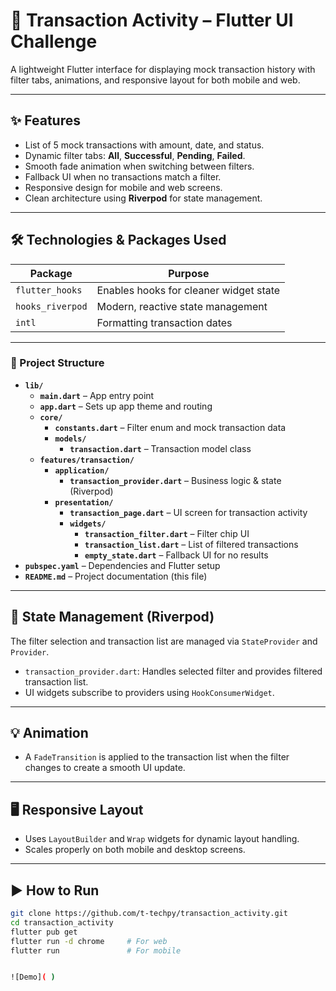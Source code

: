 # 📱 Transaction Activity – Flutter UI Challenge

A lightweight Flutter interface for displaying mock transaction history with filter tabs, animations, and responsive layout for both mobile and web.

---

## ✨ Features

- List of 5 mock transactions with amount, date, and status.
- Dynamic filter tabs: **All**, **Successful**, **Pending**, **Failed**.
- Smooth fade animation when switching between filters.
- Fallback UI when no transactions match a filter.
- Responsive design for mobile and web screens.
- Clean architecture using **Riverpod** for state management.

---

## 🛠️ Technologies & Packages Used

| Package             | Purpose                                |
|---------------------|----------------------------------------|
| `flutter_hooks`     | Enables hooks for cleaner widget state |
| `hooks_riverpod`    | Modern, reactive state management      |
| `intl`              | Formatting transaction dates           |

---


### 📁 Project Structure

- **`lib/`**
  - **`main.dart`** – App entry point
  - **`app.dart`** – Sets up app theme and routing
  - **`core/`**
    - **`constants.dart`** – Filter enum and mock transaction data
    - **`models/`**
      - **`transaction.dart`** – Transaction model class
  - **`features/transaction/`**
    - **`application/`**
      - **`transaction_provider.dart`** – Business logic & state (Riverpod)
    - **`presentation/`**
      - **`transaction_page.dart`** – UI screen for transaction activity
      - **`widgets/`**
        - **`transaction_filter.dart`** – Filter chip UI
        - **`transaction_list.dart`** – List of filtered transactions
        - **`empty_state.dart`** – Fallback UI for no results
- **`pubspec.yaml`** – Dependencies and Flutter setup
- **`README.md`** – Project documentation (this file)

---

## 🧠 State Management (Riverpod)

The filter selection and transaction list are managed via `StateProvider` and `Provider`.

- `transaction_provider.dart`: Handles selected filter and provides filtered transaction list.
- UI widgets subscribe to providers using `HookConsumerWidget`.

---

## 💡 Animation

- A `FadeTransition` is applied to the transaction list when the filter changes to create a smooth UI update.

---

## 🖥️ Responsive Layout

- Uses `LayoutBuilder` and `Wrap` widgets for dynamic layout handling.
- Scales properly on both mobile and desktop screens.

---

## ▶️ How to Run

```bash
git clone https://github.com/t-techpy/transaction_activity.git
cd transaction_activity
flutter pub get
flutter run -d chrome     # For web
flutter run               # For mobile


![Demo]( )
